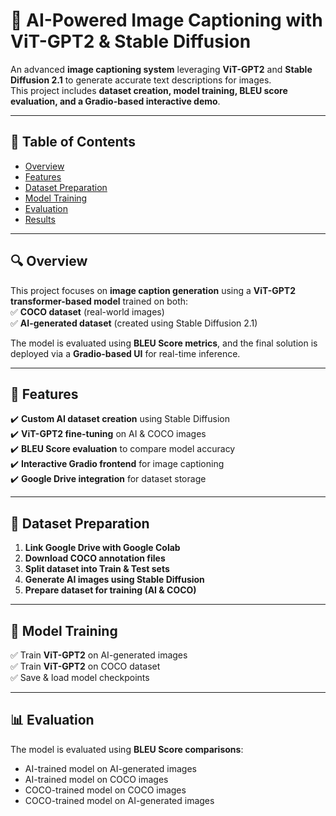 # 🚀 AI-Powered Image Captioning with ViT-GPT2 & Stable Diffusion  



An advanced **image captioning system** leveraging **ViT-GPT2** and **Stable Diffusion 2.1** to generate accurate text descriptions for images.  
This project includes **dataset creation, model training, BLEU score evaluation, and a Gradio-based interactive demo**.

---

## 📌 Table of Contents  
- [Overview](#-overview)  
- [Features](#-features)  
- [Dataset Preparation](#-dataset-preparation)  
- [Model Training](#-model-training)  
- [Evaluation](#-evaluation)  
- [Results](#-results)  

---

## 🔍 Overview  
This project focuses on **image caption generation** using a **ViT-GPT2 transformer-based model** trained on both:  
✅ **COCO dataset** (real-world images)  
✅ **AI-generated dataset** (created using Stable Diffusion 2.1)  

The model is evaluated using **BLEU Score metrics**, and the final solution is deployed via a **Gradio-based UI** for real-time inference.

---

## 🚀 Features  
✔️ **Custom AI dataset creation** using Stable Diffusion  
✔️ **ViT-GPT2 fine-tuning** on AI & COCO images  
✔️ **BLEU Score evaluation** to compare model accuracy  
✔️ **Interactive Gradio frontend** for image captioning  
✔️ **Google Drive integration** for dataset storage  

---

## 📂 Dataset Preparation  
1. **Link Google Drive with Google Colab**  
2. **Download COCO annotation files**  
3. **Split dataset into Train & Test sets**  
4. **Generate AI images using Stable Diffusion**  
5. **Prepare dataset for training (AI & COCO)**  

---

## 🎯 Model Training  
✅ Train **ViT-GPT2** on AI-generated images  
✅ Train **ViT-GPT2** on COCO dataset  
✅ Save & load model checkpoints  

---

## 📊 Evaluation  
The model is evaluated using **BLEU Score comparisons**:  
- AI-trained model on AI-generated images  
- AI-trained model on COCO images  
- COCO-trained model on COCO images  
- COCO-trained model on AI-generated images  


